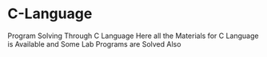# C-Language
Program Solving Through C Language
Here all the Materials for C Language is Available
and Some Lab Programs are Solved Also
